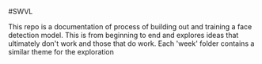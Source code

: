 #SWVL

This repo is a documentation of process of building out and training a face detection model. This is from beginning to end and explores ideas that ultimately don't work and those that do work. Each 'week' folder contains a similar theme for the exploration
